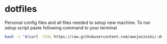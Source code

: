 # dotfiles
Personal config files and all files needed to setup new machine.
To run setup script paste following command to your terminal

```bash
bash -c "$(curl -fsSL https://raw.githubusercontent.com/awojasinski/.dotfiles/HEAD/bin/dotfiles)"
```
